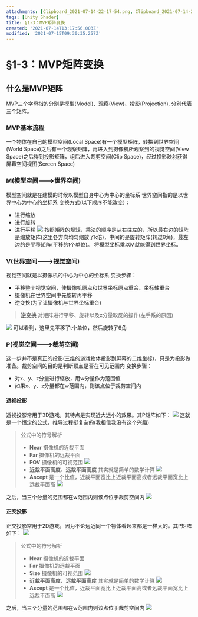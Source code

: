 ```yaml
---
attachments: [Clipboard_2021-07-14-22-17-54.png, Clipboard_2021-07-14-23-39-02.png, Clipboard_2021-07-14-23-52-07.png, Clipboard_2021-07-14-23-55-22.png, Clipboard_2021-07-14-23-56-53.png, Clipboard_2021-07-14-23-58-01.png, Clipboard_2021-07-15-00-01-04.png, Clipboard_2021-07-15-00-02-39.png, Clipboard_2021-07-15-00-03-06.png, Clipboard_2021-07-15-00-04-37.png]
tags: [Unity Shader]
title: §1-3：MVP矩阵变换
created: '2021-07-14T13:17:56.003Z'
modified: '2021-07-15T09:30:35.257Z'
---
```


# §1-3：MVP矩阵变换

## 什么是MVP矩阵
MVP三个字母指的分别是模型(Model)、观察(View)、投影(Projection), 分别代表三个矩阵。

### MVP基本流程
一个物体在自己的模型空间(Local Space)有一个模型矩阵，转换到世界空间(World Space)之后有一个观察矩阵，再进入到摄像机所观察到的视觉空间(View Space)之后得到投影矩阵，组后进入裁剪空间(Clip Space)，经过投影映射获得屏幕空间视图(Screen Space)

### M(模型空间--->世界空间)
模型空间就是在建模的时候以模型自身中心为中心的坐标系
世界空间指的是以世界中心为中心的坐标系
变换方式(以下顺序不能改变)：
- 进行缩放
- 进行旋转
- 进行平移
![](@attachment/Clipboard_2021-07-14-22-17-54.png)
按照矩阵的规矩，乘法的顺序是从右往左的，所以最右边的矩阵是缩放矩阵(这里各方向均匀缩放了k倍)，中间的是旋转矩阵(转过θ角)，最左边的是平移矩阵(平移的t个单位)。
将模型坐标乘以M就能得到世界坐标。

### V(世界空间--->视觉空间)
视觉空间就是以摄像机的中心为中心的坐标系
变换步骤：
- 平移整个视觉空间，使摄像机原点和世界坐标原点重合、坐标轴重合
- 摄像机在世界空间中先旋转再平移
- 逆变换(为了让摄像机与世界坐标重合)
> **逆变换**
对矩阵进行平移、旋转以及z分量取反的操作(左手系的原因)

![](@attachment/Clipboard_2021-07-14-23-39-02.png)
可以看到，这里先平移了t个单位，然后旋转了θ角

### P(视觉空间--->裁剪空间)
这一步并不是真正的投影(三维的游戏物体投影到屏幕的二维坐标)，只是为投影做准备。裁剪空间的目的是判断顶点是否在可见范围内
变换步骤：
- 对x、y、z分量进行缩放，用w分量作为范围值
- 如果x、y、z分量都在w范围内，则该点位于裁剪空间内

#### 透视投影
透视投影常用于3D游戏，其特点是实现近大远小的效果。其P矩阵如下：
![](@attachment/Clipboard_2021-07-14-23-52-07.png)
这就是一个恒定的公式，推导过程挺复杂的(我相信我没有这个兴趣)
> 公式中的符号解析
>- **Near**
摄像机的近裁平面
>- **Far**
摄像机的远裁平面
>- **FOV**
摄像机的可视范围
![](@attachment/Clipboard_2021-07-14-23-55-22.png)
>- **近裁平面高度、远裁平面高度**
其实就是简单的数学计算
![](@attachment/Clipboard_2021-07-14-23-56-53.png)
>- **Ascept**
是一个比值，近裁平面宽比上近裁平面高或者远裁平面宽比上远裁平面高
![](@attachment/Clipboard_2021-07-14-23-58-01.png)

之后，当三个分量的范围都在w范围内则该点位于裁剪空间内
![](@attachment/Clipboard_2021-07-15-00-01-04.png)

#### 正交投影
正交投影常用于2D游戏，因为不论远近同一个物体看起来都是一样大的。其P矩阵如下：
![](@attachment/Clipboard_2021-07-15-00-04-37.png)

> 公式中的符号解析
>- **Near**
摄像机的近裁平面
>- **Far**
摄像机的远裁平面
>- **Size**
摄像机的可视范围
![](@attachment/Clipboard_2021-07-15-00-02-39.png)
>- **近裁平面高度、远裁平面高度**
其实就是简单的数学计算
![](@attachment/Clipboard_2021-07-15-00-03-06.png)
>- **Ascept**
是一个比值，近裁平面宽比上近裁平面高或者远裁平面宽比上远裁平面高
![](@attachment/Clipboard_2021-07-14-23-58-01.png)

之后，当三个分量的范围都在w范围内则该点位于裁剪空间内
![](@attachment/Clipboard_2021-07-15-00-01-04.png)






